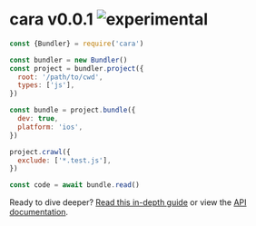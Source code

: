 
# cara v0.0.1 ![experimental](https://img.shields.io/badge/stability-experimental-EC5315.svg?style=flat)

```js
const {Bundler} = require('cara')

const bundler = new Bundler()
const project = bundler.project({
  root: '/path/to/cwd',
  types: ['js'],
})

const bundle = project.bundle({
  dev: true,
  platform: 'ios',
})

project.crawl({
  exclude: ['*.test.js'],
})

const code = await bundle.read()
```

Ready to dive deeper? [Read this in-depth guide]() or view the [API documentation]().
